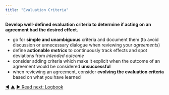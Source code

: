```yaml
---
title: "Evaluation Criteria"
---
```



**Develop well-defined evaluation criteria to determine if acting on an agreement had the desired effect.**

-   go for **simple and unambiguous** criteria and document them (to avoid discussion or unnecessary dialogue when reviewing your <dfn data-info="Agreement: An agreed upon guideline, process, protocol or policy designed to guide the flow of value.">agreements</dfn>)
-   define **actionable <dfn data-info="Metric: A quantifiable measure used to track and assess progress, evaluate outcomes and determine success">metrics</dfn>** to continuously track effects and spot deviations from <dfn data-info="Intended Outcome: The expected result of an agreement, action, project or strategy.">intended outcome</dfn>
-   consider adding criteria which make it explicit when the outcome of an agreement would be considered **unsuccessful**
-   when reviewing an agreement, consider **evolving the evaluation criteria** based on what you have learned


<div class="bottom-nav">
<a href="describe-deliverables.html" title="Back to: Describe Deliverables">◀</a> <a href="defining-agreements.html" title="Up: Defining Agreements">▲</a> <a href="logbook.html" title="">▶ Read next: Logbook</a>
</div>
